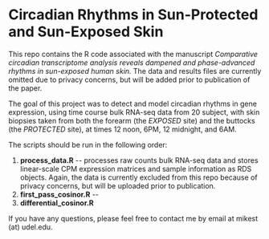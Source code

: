 # Circadian Rhythms in Sun-Protected and Sun-Exposed Skin

This repo contains the R code associated with the manuscript *Comparative circadian transcriptome analysis reveals dampened and phase-advanced rhythms in sun-exposed human skin.* The data and results files are currently omitted due to privacy concerns, but will be added prior to publication of the paper.

The goal of this project was to detect and model circadian rhythms in gene expression, using time course bulk RNA-seq data from 20 subject, with skin biopsies taken from both the forearm (the *EXPOSED* site) and the buttocks (the *PROTECTED* site), at times 12 noon, 6PM, 12 midnight, and 6AM.

The scripts should be run in the following order:

1. **process_data.R** -- processes raw counts bulk RNA-seq data and stores linear-scale CPM expression matrices and sample information as RDS objects. Again, the data is currently excluded from this repo because of privacy concerns, but will be uploaded prior to publication.
2. **first_pass_cosinor.R** -- 
3. **differential_cosinor.R**



If you have any questions, please feel free to contact me by email at mikest (at) udel.edu.



